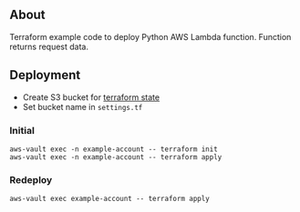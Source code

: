 ## About

Terraform example code to deploy Python AWS Lambda function. Function returns request data. 

## Deployment
* Create S3 bucket for [terraform state](https://www.terraform.io/docs/state/index.html)
* Set bucket name in `settings.tf` 

### Initial
```
aws-vault exec -n example-account -- terraform init
aws-vault exec -n example-account -- terraform apply
```

### Redeploy
```
aws-vault exec example-account -- terraform apply
```
